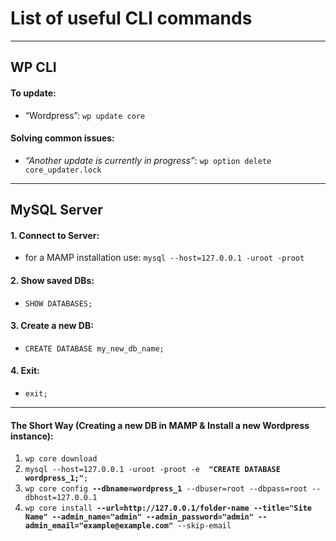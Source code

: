 # List of useful CLI commands

---

## WP CLI

#### To update: 
- “Wordpress”: `wp update core`

#### Solving common issues:
- _“Another update is currently in progress”_: `wp option delete core_updater.lock`

---

## MySQL Server

#### 1. Connect to Server:
- for a MAMP installation use: `mysql --host=127.0.0.1 -uroot -proot`

#### 2. Show saved DBs:
- `SHOW DATABASES;`

#### 3. Create a new DB:
- `CREATE DATABASE my_new_db_name;`

#### 4. Exit:
- `exit;`

---

#### The Short Way (Creating a new DB in MAMP & Install a new Wordpress instance):
1. `wp core download`
2. `mysql --host=127.0.0.1 -uroot -proot -e  `**`"CREATE DATABASE wordpress_1;"`**`;`
3. `wp core config `**`--dbname=wordpress_1`**` --dbuser=root --dbpass=root --dbhost=127.0.0.1`
4. `wp core install `**`--url=http://127.0.0.1/folder-name`**` `**`--title="Site Name"`**` `**`--admin_name="admin"`**` `**`--admin_password="admin"`**` `**`--admin_email="example@example.com"`**` --skip-email`

